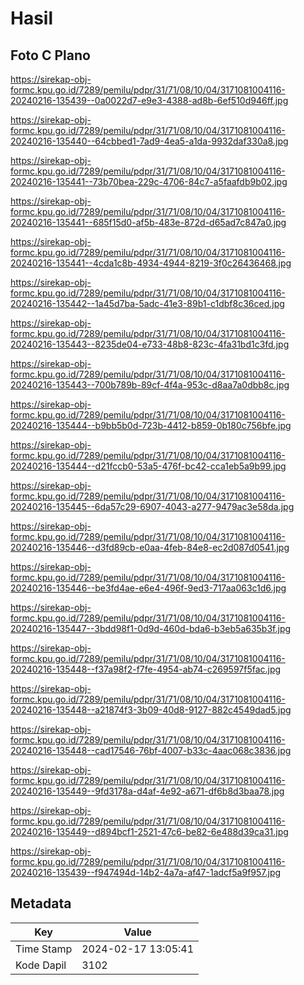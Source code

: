 # Hasil

## Foto C Plano

https://sirekap-obj-formc.kpu.go.id/7289/pemilu/pdpr/31/71/08/10/04/3171081004116-20240216-135439--0a0022d7-e9e3-4388-ad8b-6ef510d946ff.jpg

https://sirekap-obj-formc.kpu.go.id/7289/pemilu/pdpr/31/71/08/10/04/3171081004116-20240216-135440--64cbbed1-7ad9-4ea5-a1da-9932daf330a8.jpg

https://sirekap-obj-formc.kpu.go.id/7289/pemilu/pdpr/31/71/08/10/04/3171081004116-20240216-135441--73b70bea-229c-4706-84c7-a5faafdb9b02.jpg

https://sirekap-obj-formc.kpu.go.id/7289/pemilu/pdpr/31/71/08/10/04/3171081004116-20240216-135441--685f15d0-af5b-483e-872d-d65ad7c847a0.jpg

https://sirekap-obj-formc.kpu.go.id/7289/pemilu/pdpr/31/71/08/10/04/3171081004116-20240216-135441--4cda1c8b-4934-4944-8219-3f0c26436468.jpg

https://sirekap-obj-formc.kpu.go.id/7289/pemilu/pdpr/31/71/08/10/04/3171081004116-20240216-135442--1a45d7ba-5adc-41e3-89b1-c1dbf8c36ced.jpg

https://sirekap-obj-formc.kpu.go.id/7289/pemilu/pdpr/31/71/08/10/04/3171081004116-20240216-135443--8235de04-e733-48b8-823c-4fa31bd1c3fd.jpg

https://sirekap-obj-formc.kpu.go.id/7289/pemilu/pdpr/31/71/08/10/04/3171081004116-20240216-135443--700b789b-89cf-4f4a-953c-d8aa7a0dbb8c.jpg

https://sirekap-obj-formc.kpu.go.id/7289/pemilu/pdpr/31/71/08/10/04/3171081004116-20240216-135444--b9bb5b0d-723b-4412-b859-0b180c756bfe.jpg

https://sirekap-obj-formc.kpu.go.id/7289/pemilu/pdpr/31/71/08/10/04/3171081004116-20240216-135444--d21fccb0-53a5-476f-bc42-cca1eb5a9b99.jpg

https://sirekap-obj-formc.kpu.go.id/7289/pemilu/pdpr/31/71/08/10/04/3171081004116-20240216-135445--6da57c29-6907-4043-a277-9479ac3e58da.jpg

https://sirekap-obj-formc.kpu.go.id/7289/pemilu/pdpr/31/71/08/10/04/3171081004116-20240216-135446--d3fd89cb-e0aa-4feb-84e8-ec2d087d0541.jpg

https://sirekap-obj-formc.kpu.go.id/7289/pemilu/pdpr/31/71/08/10/04/3171081004116-20240216-135446--be3fd4ae-e6e4-496f-9ed3-717aa063c1d6.jpg

https://sirekap-obj-formc.kpu.go.id/7289/pemilu/pdpr/31/71/08/10/04/3171081004116-20240216-135447--3bdd98f1-0d9d-460d-bda6-b3eb5a635b3f.jpg

https://sirekap-obj-formc.kpu.go.id/7289/pemilu/pdpr/31/71/08/10/04/3171081004116-20240216-135448--f37a98f2-f7fe-4954-ab74-c269597f5fac.jpg

https://sirekap-obj-formc.kpu.go.id/7289/pemilu/pdpr/31/71/08/10/04/3171081004116-20240216-135448--a21874f3-3b09-40d8-9127-882c4549dad5.jpg

https://sirekap-obj-formc.kpu.go.id/7289/pemilu/pdpr/31/71/08/10/04/3171081004116-20240216-135448--cad17546-76bf-4007-b33c-4aac068c3836.jpg

https://sirekap-obj-formc.kpu.go.id/7289/pemilu/pdpr/31/71/08/10/04/3171081004116-20240216-135449--9fd3178a-d4af-4e92-a671-df6b8d3baa78.jpg

https://sirekap-obj-formc.kpu.go.id/7289/pemilu/pdpr/31/71/08/10/04/3171081004116-20240216-135449--d894bcf1-2521-47c6-be82-6e488d39ca31.jpg

https://sirekap-obj-formc.kpu.go.id/7289/pemilu/pdpr/31/71/08/10/04/3171081004116-20240216-135439--f947494d-14b2-4a7a-af47-1adcf5a9f957.jpg


## Metadata

| Key        | Value               |
| ---------- | ------------------- |
| Time Stamp | 2024-02-17 13:05:41 |
| Kode Dapil | 3102                |



